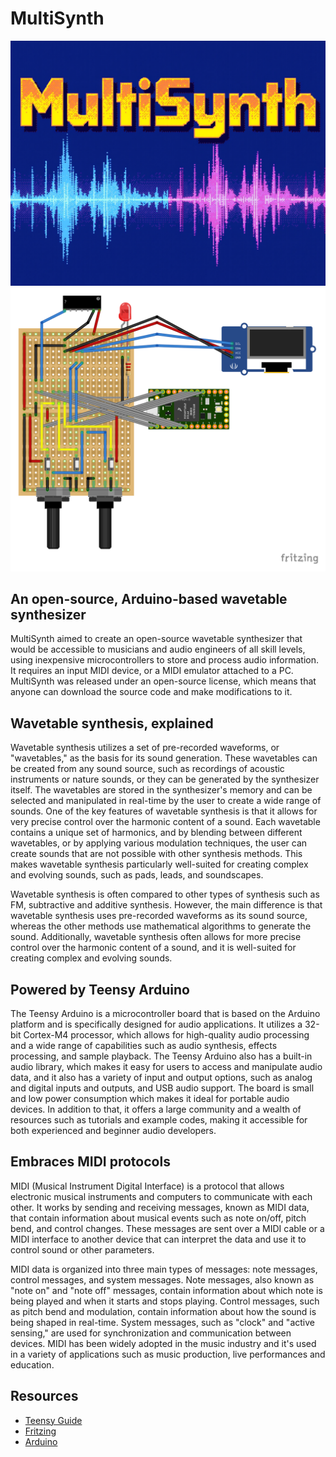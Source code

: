 # MultiSynth
![MultiSynth](imgs/logo.png)
![MultiSynth](imgs/multisynth.svg)


## An open-source, Arduino-based wavetable synthesizer
MultiSynth aimed to create an open-source wavetable synthesizer that would be accessible to musicians and audio engineers of all skill levels, using inexpensive microcontrollers to store and process audio information. It requires an input MIDI device, or a MIDI emulator attached to a PC. MultiSynth was released under an open-source license, which means that anyone can download the source code and make modifications to it.

## Wavetable synthesis, explained
Wavetable synthesis utilizes a set of pre-recorded waveforms, or "wavetables," as the basis for its sound generation. These wavetables can be created from any sound source, such as recordings of acoustic instruments or nature sounds, or they can be generated by the synthesizer itself. The wavetables are stored in the synthesizer's memory and can be selected and manipulated in real-time by the user to create a wide range of sounds. One of the key features of wavetable synthesis is that it allows for very precise control over the harmonic content of a sound. Each wavetable contains a unique set of harmonics, and by blending between different wavetables, or by applying various modulation techniques, the user can create sounds that are not possible with other synthesis methods. This makes wavetable synthesis particularly well-suited for creating complex and evolving sounds, such as pads, leads, and soundscapes.

Wavetable synthesis is often compared to other types of synthesis such as FM, subtractive and additive synthesis. However, the main difference is that wavetable synthesis uses pre-recorded waveforms as its sound source, whereas the other methods use mathematical algorithms to generate the sound. Additionally, wavetable synthesis often allows for more precise control over the harmonic content of a sound, and it is well-suited for creating complex and evolving sounds.

## Powered by Teensy Arduino
The Teensy Arduino is a microcontroller board that is based on the Arduino platform and is specifically designed for audio applications. It utilizes a 32-bit Cortex-M4 processor, which allows for high-quality audio processing and a wide range of capabilities such as audio synthesis, effects processing, and sample playback. The Teensy Arduino also has a built-in audio library, which makes it easy for users to access and manipulate audio data, and it also has a variety of input and output options, such as analog and digital inputs and outputs, and USB audio support. The board is small and low power consumption which makes it ideal for portable audio devices. In addition to that, it offers a large community and a wealth of resources such as tutorials and example codes, making it accessible for both experienced and beginner audio developers.

## Embraces MIDI protocols
MIDI (Musical Instrument Digital Interface) is a protocol that allows electronic musical instruments and computers to communicate with each other. It works by sending and receiving messages, known as MIDI data, that contain information about musical events such as note on/off, pitch bend, and control changes. These messages are sent over a MIDI cable or a MIDI interface to another device that can interpret the data and use it to control sound or other parameters.

MIDI data is organized into three main types of messages: note messages, control messages, and system messages. Note messages, also known as "note on" and "note off" messages, contain information about which note is being played and when it starts and stops playing. Control messages, such as pitch bend and modulation, contain information about how the sound is being shaped in real-time. System messages, such as "clock" and "active sensing," are used for synchronization and communication between devices. MIDI has been widely adopted in the music industry and it's used in a variety of applications such as music production, live performances and education. 

## Resources
- [Teensy Guide](https://teensyaudio.github.io/Wavetable-Synthesis)
- [Fritzing](http://fritzing.org/)
- [Arduino](https://www.arduino.cc)